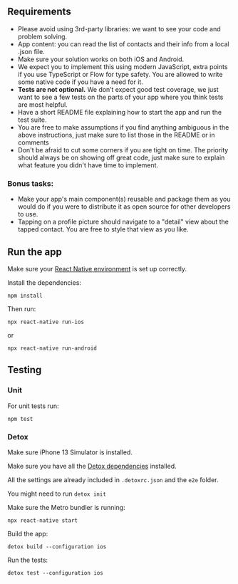 ## Requirements

- Please avoid using 3rd-party libraries: we want to see your code and problem solving.
- App content: you can read the list of contacts and their info from a local .json file.
- Make sure your solution works on both iOS and Android.
- We expect you to implement this using modern JavaScript, extra points if you use TypeScript or Flow for type safety. You are allowed to write some native code if you have a need for it.
- **Tests are not optional.** We don’t expect good test coverage, we just want to see a few tests on the parts of your app where you think tests are most helpful.
- Have a short README file explaining how to start the app and run the test suite.
- You are free to make assumptions if you find anything ambiguous in the above instructions, just make sure to list those in the README or in comments
- Don't be afraid to cut some corners if you are tight on time. The priority should always be on showing off great code, just make sure to explain what feature you didn't have time to implement.

### Bonus tasks:

- Make your app's main component(s) reusable and package them as you would do if you were to distribute it as open source for other developers to use.
- Tapping on a profile picture should navigate to a "detail" view about the tapped contact. You are free to style that view as you like.

## Run the app

Make sure your [React Native environment](https://reactnative.dev/docs/environment-setup) is set up correctly.

Install the dependencies:

```
npm install
```

Then run:
```
npx react-native run-ios
```
or
```
npx react-native run-android
```

## Testing

### Unit

For unit tests run:

```
npm test
```

### Detox

Make sure iPhone 13 Simulator is installed.

Make sure you have all the [Detox dependencies](https://wix.github.io/Detox/docs/introduction/getting-started) installed.

All the settings are already included in `.detoxrc.json` and the `e2e` folder.

You might need to run `detox init`

Make sure the Metro bundler is running:
```
npx react-native start
```

Build the app:
```
detox build --configuration ios
```

Run the tests:
```
detox test --configuration ios
```
